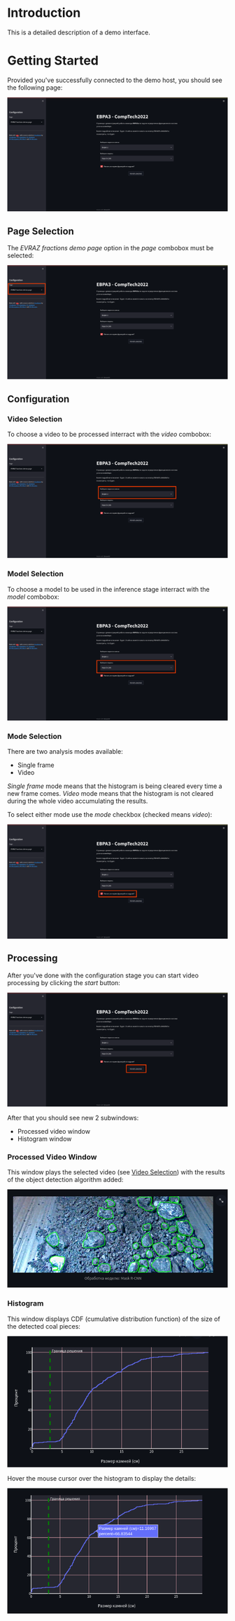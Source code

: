 # Introduction

This is a detailed description of a demo interface.

# Getting Started

Provided you've successfully connected to the demo host, you should see the following page:

![start](../diagrams/ug/evraz_demo_page.png)

## Page Selection

The _EVRAZ fractions demo page_ option in the _page_ combobox must be selected:

![page](../diagrams/ug/evraz_demo_page_selection.png)

## Configuration

### Video Selection

To choose a video to be processed interract with the _video_ combobox:

![Video selection](../diagrams/ug/evraz_demo_video.png)

### Model Selection

To choose a model to be used in the inference stage interract with the _model_ combobox:

![Model selection](../diagrams/ug/evraz_demo_model.png)

### Mode Selection

There are two analysis modes available:

- Single frame
- Video

_Single frame_ mode means that the histogram is being cleared every time a new frame comes.
_Video_ mode means that the histogram is not cleared during the whole video accumulating the results.

To select either mode use the _mode_ checkbox (checked means _video_):

![Mode selection](../diagrams/ug/evraz_demo_update.png)

## Processing

After you've done with the configuration stage you can start video processing by clicking the _start_ button:

![Start processing](../diagrams/ug/evraz_demo_start.png)

After that you should see new 2 subwindows:

- Processed video window
- Histogram window

### Processed Video Window

This window plays the selected video (see [Video Selection](#video-selection)) with the results of the object detection
algorithm added:

![Processed video](../diagrams/ug/evraz_demo_rcnn.png)

### Histogram

This window displays CDF (cumulative distribution function) of the size of the detected coal pieces:

![Just histo](../diagrams/ug/evraz_demo_just_histo.png)

Hover the mouse cursor over the histogram to display the details:

![Just histo](../diagrams/ug/evraz_demo_histo.png)
